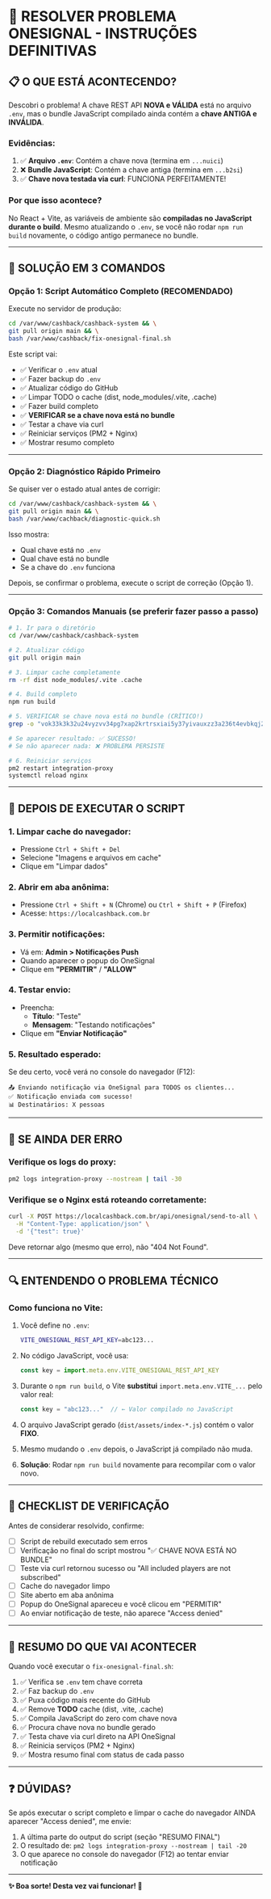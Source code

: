 # 🚨 RESOLVER PROBLEMA ONESIGNAL - INSTRUÇÕES DEFINITIVAS

## 📋 O QUE ESTÁ ACONTECENDO?

Descobri o problema! A chave REST API **NOVA e VÁLIDA** está no arquivo `.env`, mas o bundle JavaScript compilado ainda contém a **chave ANTIGA e INVÁLIDA**.

### Evidências:

1. ✅ **Arquivo `.env`**: Contém a chave nova (termina em `...nuici`)
2. ❌ **Bundle JavaScript**: Contém a chave antiga (termina em `...b2si`)
3. ✅ **Chave nova testada via curl**: FUNCIONA PERFEITAMENTE!

### Por que isso acontece?

No React + Vite, as variáveis de ambiente são **compiladas no JavaScript durante o build**. Mesmo atualizando o `.env`, se você não rodar `npm run build` novamente, o código antigo permanece no bundle.

---

## 🎯 SOLUÇÃO EM 3 COMANDOS

### Opção 1: Script Automático Completo (RECOMENDADO)

Execute no servidor de produção:

```bash
cd /var/www/cashback/cashback-system && \
git pull origin main && \
bash /var/www/cashback/fix-onesignal-final.sh
```

Este script vai:
- ✅ Verificar o `.env` atual
- ✅ Fazer backup do `.env`
- ✅ Atualizar código do GitHub
- ✅ Limpar TODO o cache (dist, node_modules/.vite, .cache)
- ✅ Fazer build completo
- ✅ **VERIFICAR se a chave nova está no bundle**
- ✅ Testar a chave via curl
- ✅ Reiniciar serviços (PM2 + Nginx)
- ✅ Mostrar resumo completo

---

### Opção 2: Diagnóstico Rápido Primeiro

Se quiser ver o estado atual antes de corrigir:

```bash
cd /var/www/cashback/cashback-system && \
git pull origin main && \
bash /var/www/cachback/diagnostic-quick.sh
```

Isso mostra:
- Qual chave está no `.env`
- Qual chave está no bundle
- Se a chave do `.env` funciona

Depois, se confirmar o problema, execute o script de correção (Opção 1).

---

### Opção 3: Comandos Manuais (se preferir fazer passo a passo)

```bash
# 1. Ir para o diretório
cd /var/www/cashback/cashback-system

# 2. Atualizar código
git pull origin main

# 3. Limpar cache completamente
rm -rf dist node_modules/.vite .cache

# 4. Build completo
npm run build

# 5. VERIFICAR se chave nova está no bundle (CRÍTICO!)
grep -o "vok33k3k32u24vyzvv34pg7xap2krtrsxiai5y37yivauxzz3a236t4evbkqj244lxoy5ktqtnuici" dist/assets/index-*.js

# Se aparecer resultado: ✅ SUCESSO!
# Se não aparecer nada: ❌ PROBLEMA PERSISTE

# 6. Reiniciar serviços
pm2 restart integration-proxy
systemctl reload nginx
```

---

## 🧪 DEPOIS DE EXECUTAR O SCRIPT

### 1. Limpar cache do navegador:

- Pressione `Ctrl + Shift + Del`
- Selecione "Imagens e arquivos em cache"
- Clique em "Limpar dados"

### 2. Abrir em aba anônima:

- Pressione `Ctrl + Shift + N` (Chrome) ou `Ctrl + Shift + P` (Firefox)
- Acesse: `https://localcashback.com.br`

### 3. Permitir notificações:

- Vá em: **Admin > Notificações Push**
- Quando aparecer o popup do OneSignal
- Clique em **"PERMITIR"** / **"ALLOW"**

### 4. Testar envio:

- Preencha:
  - **Título**: "Teste"
  - **Mensagem**: "Testando notificações"
- Clique em **"Enviar Notificação"**

### 5. Resultado esperado:

Se deu certo, você verá no console do navegador (F12):

```
📤 Enviando notificação via OneSignal para TODOS os clientes...
✅ Notificação enviada com sucesso!
📊 Destinatários: X pessoas
```

---

## 🚨 SE AINDA DER ERRO

### Verifique os logs do proxy:

```bash
pm2 logs integration-proxy --nostream | tail -30
```

### Verifique se o Nginx está roteando corretamente:

```bash
curl -X POST https://localcashback.com.br/api/onesignal/send-to-all \
  -H "Content-Type: application/json" \
  -d '{"test": true}'
```

Deve retornar algo (mesmo que erro), não "404 Not Found".

---

## 🔍 ENTENDENDO O PROBLEMA TÉCNICO

### Como funciona no Vite:

1. Você define no `.env`:
   ```bash
   VITE_ONESIGNAL_REST_API_KEY=abc123...
   ```

2. No código JavaScript, você usa:
   ```javascript
   const key = import.meta.env.VITE_ONESIGNAL_REST_API_KEY
   ```

3. Durante o `npm run build`, o Vite **substitui** `import.meta.env.VITE_...` pelo valor real:
   ```javascript
   const key = "abc123..."  // ← Valor compilado no JavaScript
   ```

4. O arquivo JavaScript gerado (`dist/assets/index-*.js`) contém o valor **FIXO**.

5. Mesmo mudando o `.env` depois, o JavaScript já compilado não muda.

6. **Solução**: Rodar `npm run build` novamente para recompilar com o valor novo.

---

## 📝 CHECKLIST DE VERIFICAÇÃO

Antes de considerar resolvido, confirme:

- [ ] Script de rebuild executado sem erros
- [ ] Verificação no final do script mostrou "✅ CHAVE NOVA ESTÁ NO BUNDLE"
- [ ] Teste via curl retornou sucesso ou "All included players are not subscribed"
- [ ] Cache do navegador limpo
- [ ] Site aberto em aba anônima
- [ ] Popup do OneSignal apareceu e você clicou em "PERMITIR"
- [ ] Ao enviar notificação de teste, não aparece "Access denied"

---

## 🎯 RESUMO DO QUE VAI ACONTECER

Quando você executar o `fix-onesignal-final.sh`:

1. ✅ Verifica se `.env` tem chave correta
2. ✅ Faz backup do `.env`
3. ✅ Puxa código mais recente do GitHub
4. ✅ Remove **TODO** cache (dist, .vite, .cache)
5. ✅ Compila JavaScript do zero com chave nova
6. ✅ Procura chave nova no bundle gerado
7. ✅ Testa chave via curl direto na API OneSignal
8. ✅ Reinicia serviços (PM2 + Nginx)
9. ✅ Mostra resumo final com status de cada passo

---

## ❓ DÚVIDAS?

Se após executar o script completo e limpar o cache do navegador AINDA aparecer "Access denied", me envie:

1. A última parte do output do script (seção "RESUMO FINAL")
2. O resultado de: `pm2 logs integration-proxy --nostream | tail -20`
3. O que aparece no console do navegador (F12) ao tentar enviar notificação

---

**✨ Boa sorte! Desta vez vai funcionar! 🚀**
